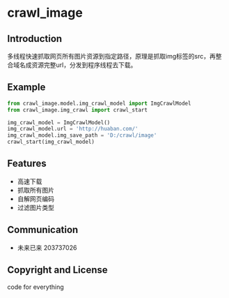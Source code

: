 # crawl_image

## Introduction
多线程快速抓取网页所有图片资源到指定路径，原理是抓取img标签的src，再整合域名成资源完整url，分发到程序线程去下载。

## Example
```py
from crawl_image.model.img_crawl_model import ImgCrawlModel
from crawl_image.img_crawl import crawl_start

img_crawl_model = ImgCrawlModel()
img_crawl_model.url = 'http://huaban.com/'
img_crawl_model.img_save_path = 'D:/crawl/image'
crawl_start(img_crawl_model)
```

## Features
- 高速下载
- 抓取所有图片
- 自解网页编码
- 过滤图片类型

## Communication
- 未来已来 203737026

## Copyright and License
code for everything